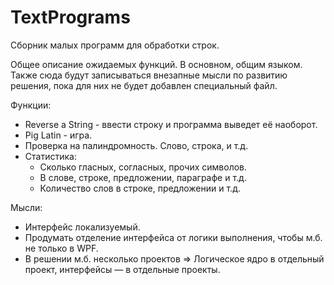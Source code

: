 # TextPrograms
Сборник малых программ для обработки строк.

Общее описание ожидаемых функций. 
В основном, общим языком.
Также сюда будут записываться внезапные мысли по развитию решения, пока для них не будет добавлен специальный файл.

Функции:
- Reverse a String - ввести строку и программа выведет её наоборот. 
- Pig Latin - игра. 
- Проверка на палиндромность. Слово, строка, и т.д. 
- Статистика:
  - Сколько гласных, согласных, прочих символов.
  - В слове, строке, предложении, параграфе и т.д.
  - Количество слов в строке, предложении и т.д.

Мысли:
- Интерфейс локализуемый.
- Продумать отделение интерфейса от логики выполнения, чтобы м.б. не только в WPF. 
- В решении м.б. несколько проектов => Логическое ядро в отдельный проект, интерфейсы — в отдельные проекты.
